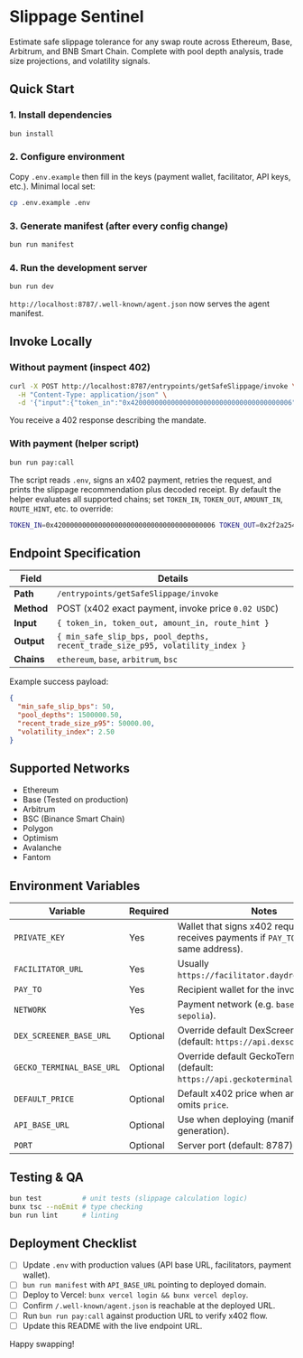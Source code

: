 # Slippage Sentinel

Estimate safe slippage tolerance for any swap route across Ethereum, Base, Arbitrum, and BNB Smart Chain. Complete with pool depth analysis, trade size projections, and volatility signals.

## Quick Start

### 1. Install dependencies
```bash
bun install
```

### 2. Configure environment
Copy `.env.example` then fill in the keys (payment wallet, facilitator, API keys, etc.). Minimal local set:
```bash
cp .env.example .env
```

### 3. Generate manifest (after every config change)
```bash
bun run manifest
```

### 4. Run the development server
```bash
bun run dev
```
`http://localhost:8787/.well-known/agent.json` now serves the agent manifest.

## Invoke Locally

### Without payment (inspect 402)
```bash
curl -X POST http://localhost:8787/entrypoints/getSafeSlippage/invoke \
  -H "Content-Type: application/json" \
  -d '{"input":{"token_in":"0x4200000000000000000000000000000000000006","token_out":"0x2f2a2543b76a4166549f7aab2e75bef0aef033d0","amount_in":10,"route_hint":"base"}}'
```
You receive a 402 response describing the mandate.

### With payment (helper script)
```bash
bun run pay:call
```
The script reads `.env`, signs an x402 payment, retries the request, and prints the slippage recommendation plus decoded receipt.
By default the helper evaluates all supported chains; set `TOKEN_IN`, `TOKEN_OUT`, `AMOUNT_IN`, `ROUTE_HINT`, etc. to override:
```bash
TOKEN_IN=0x4200000000000000000000000000000000000006 TOKEN_OUT=0x2f2a2543b76a4166549f7aab2e75bef0aef033d0 AMOUNT_IN=100 ROUTE_HINT=ethereum bun run pay:call
```

## Endpoint Specification

| Field | Details |
| --- | --- |
| **Path** | `/entrypoints/getSafeSlippage/invoke` |
| **Method** | POST (x402 exact payment, invoke price `0.02 USDC`) |
| **Input** | `{ token_in, token_out, amount_in, route_hint }` |
| **Output** | `{ min_safe_slip_bps, pool_depths, recent_trade_size_p95, volatility_index }` |
| **Chains** | `ethereum`, `base`, `arbitrum`, `bsc` |

Example success payload:
```json
{
  "min_safe_slip_bps": 50,
  "pool_depths": 1500000.50,
  "recent_trade_size_p95": 50000.00,
  "volatility_index": 2.50
}
```

## Supported Networks

- Ethereum 
- Base (Tested on production)
- Arbitrum
- BSC (Binance Smart Chain)
- Polygon
- Optimism
- Avalanche
- Fantom

## Environment Variables

| Variable | Required | Notes |
| --- | --- | --- |
| `PRIVATE_KEY` | Yes | Wallet that signs x402 requests (and receives payments if `PAY_TO` points to same address). |
| `FACILITATOR_URL` | Yes | Usually `https://facilitator.daydreams.systems`. |
| `PAY_TO` | Yes | Recipient wallet for the invoke payment. |
| `NETWORK` | Yes | Payment network (e.g. `base`, `base-sepolia`). |
| `DEX_SCREENER_BASE_URL` | Optional | Override default DexScreener API URL (default: `https://api.dexscreener.com`). |
| `GECKO_TERMINAL_BASE_URL` | Optional | Override default GeckoTerminal API URL (default: `https://api.geckoterminal.com`). |
| `DEFAULT_PRICE` | Optional | Default x402 price when an entrypoint omits `price`. |
| `API_BASE_URL` | Optional | Use when deploying (manifest generation). |
| `PORT` | Optional | Server port (default: 8787). |

## Testing & QA

```bash
bun test          # unit tests (slippage calculation logic)
bunx tsc --noEmit # type checking
bun run lint      # linting
```

## Deployment Checklist

- [ ] Update `.env` with production values (API base URL, facilitators, payment wallet).
- [ ] `bun run manifest` with `API_BASE_URL` pointing to deployed domain.
- [ ] Deploy to Vercel: `bunx vercel login && bunx vercel deploy`.
- [ ] Confirm `/.well-known/agent.json` is reachable at the deployed URL.
- [ ] Run `bun run pay:call` against production URL to verify x402 flow.
- [ ] Update this README with the live endpoint URL.

Happy swapping!
